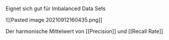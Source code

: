 Eignet sich gut für Imbalanced Data Sets

![[Pasted image 20210912160435.png]]

Der harmonische Mittelwert von [[Precision]] und [[Recall Rate]]